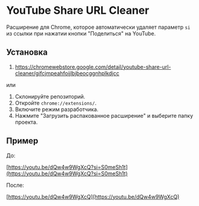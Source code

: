 # YouTube Share URL Cleaner

Расширение для Chrome, которое автоматически удаляет параметр `si` из ссылки при нажатии кнопки "Поделиться" на YouTube.

## Установка

1. https://chromewebstore.google.com/detail/youtube-share-url-cleaner/gifcjmpeahfoijlbjbeocggnhplkdjcc

или

1. Склонируйте репозиторий.
2. Откройте `chrome://extensions/`.
3. Включите режим разработчика.
4. Нажмите "Загрузить распакованное расширение" и выберите папку проекта.

## Пример

До:

[https://youtu.be/dQw4w9WgXcQ?si=S0meSh1t](https://youtu.be/dQw4w9WgXcQ?si=S0meSh1t)

После:

[https://youtu.be/dQw4w9WgXcQ](https://youtu.be/dQw4w9WgXcQ)
